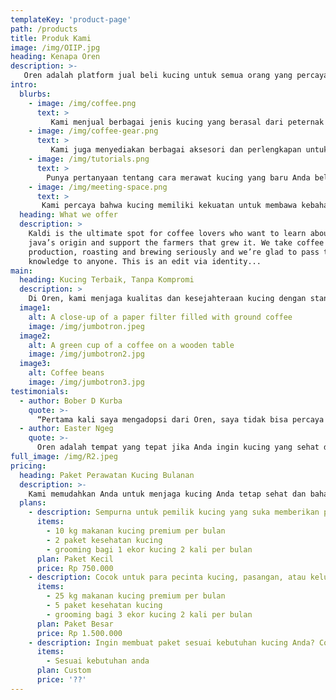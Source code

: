 ```yaml
---
templateKey: 'product-page'
path: /products
title: Produk Kami
image: /img/OIIP.jpg
heading: Kenapa Oren
description: >-
   Oren adalah platform jual beli kucing untuk semua orang yang percaya bahwa memiliki kucing bukan hanya tentang menemukan teman yang menyenangkan, tapi juga memberikan dampak positif. Kami menghubungkan para pembeli dan penjual kucing dengan cara yang aman dan terpercaya, serta memastikan sebagian dari keuntungan kami disalurkan untuk mendukung kesejahteraan hewan dan komunitas peternak.
intro:
  blurbs:
    - image: /img/coffee.png
      text: >
         Kami menjual berbagai jenis kucing yang berasal dari peternak independen dan peternakan yang berkomitmen pada kesejahteraan hewan. Kami bangga menawarkan berbagai pilihan kucing dengan perhatian penuh terhadap kesehatan dan kebahagiaan mereka. Hubungi kami langsung untuk mengetahui ketersediaan terbaru.
    - image: /img/coffee-gear.png
      text: >
         Kami juga menyediakan berbagai aksesori dan perlengkapan untuk kucing, seperti kandang, mainan, hingga perlengkapan perawatan. Kami memastikan semua produk yang kami jual berkualitas dan aman untuk kucing Anda.
    - image: /img/tutorials.png
      text: >
        Punya pertanyaan tentang cara merawat kucing yang baru Anda beli? Atau tidak tahu cara memilih makanan yang tepat untuk kucing Anda? Jangan khawatir, kami siap membantu. Anda bisa mengatur sesi konsultasi pribadi dengan ahli perawatan hewan kami untuk mempelajari segala hal yang perlu Anda ketahui tentang merawat kucing. Hubungi kami melalui email atau telepon untuk detail lebih lanjut.
    - image: /img/meeting-space.png
      text: >
       Kami percaya bahwa kucing memiliki kekuatan untuk membawa kebahagiaan dan koneksi antar sesama. Itulah sebabnya kami menyediakan ruang khusus di platform kami, di mana Anda bisa bertemu dan berdiskusi dengan sesama pecinta kucing, berbagi tips perawatan, atau hanya sekadar berbincang tentang hewan peliharaan Anda.
  heading: What we offer
  description: >
    Kaldi is the ultimate spot for coffee lovers who want to learn about their
    java’s origin and support the farmers that grew it. We take coffee
    production, roasting and brewing seriously and we’re glad to pass that
    knowledge to anyone. This is an edit via identity...
main:
  heading: Kucing Terbaik, Tanpa Kompromi
  description: >
    Di Oren, kami menjaga kualitas dan kesejahteraan kucing dengan standar tertinggi—dari kesehatan hingga kebahagiaannya. Itulah sebabnya kami sangat teliti dan transparan dalam setiap langkah proses adopsi. Kami secara pribadi mengunjungi setiap peternakan dan memastikan bahwa kondisi lingkungan, perawatan, dan perhatian terhadap kucing dan peternakan.
  image1:
    alt: A close-up of a paper filter filled with ground coffee
    image: /img/jumbotron.jpeg
  image2:
    alt: A green cup of a coffee on a wooden table
    image: /img/jumbotron2.jpg
  image3:
    alt: Coffee beans
    image: /img/jumbotron3.jpg
testimonials:
  - author: Bober D Kurba
    quote: >-
      “Pertama kali saya mengadopsi dari Oren, saya tidak bisa percaya betapa sehat dan bahagianya kucing itu—sangat berbeda dari kucing-kucing lain yang pernah saya temui sebelumnya.”
  - author: Easter Ngeg
    quote: >-
      Oren adalah tempat yang tepat jika Anda ingin kucing yang sehat dan bahagia. Saya sangat menghargai komitmen mereka terhadap transparansi dan praktik etis dalam setiap proses adopsi.
full_image: /img/R2.jpeg
pricing:
  heading: Paket Perawatan Kucing Bulanan
  description: >-
    Kami memudahkan Anda untuk menjaga kucing Anda tetap sehat dan bahagia dengan paket perawatan bulanan. Pilih salah satu paket kami dan terima perawatan kucing berkualitas langsung ke rumah Anda setiap bulan. Hubungi kami untuk informasi lebih lanjut dan cara pembayaran.
  plans:
    - description: Sempurna untuk pemilik kucing yang suka memberikan perhatian ekstra pada kucing mereka setiap bulan.
      items:
        - 10 kg makanan kucing premium per bulan
        - 2 paket kesehatan kucing
        - grooming bagi 1 ekor kucing 2 kali per bulan
      plan: Paket Kecil
      price: Rp 750.000
    - description: Cocok untuk para pecinta kucing, pasangan, atau keluarga yang memiliki lebih dari satu kucing.
      items:
        - 25 kg makanan kucing premium per bulan
        - 5 paket kesehatan kucing
        - grooming bagi 3 ekor kucing 2 kali per bulan
      plan: Paket Besar
      price: Rp 1.500.000
    - description: Ingin membuat paket sesuai kebutuhan kucing Anda? Cobalah paket kustom kami.
      items:
        - Sesuai kebutuhan anda
      plan: Custom
      price: '??'
---
```

